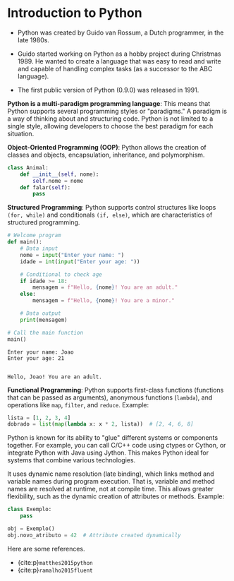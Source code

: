 # Introduction to Python

  * Python was created by Guido van Rossum, a Dutch programmer, in the late 1980s.

  * Guido started working on Python as a hobby project during Christmas 1989. He wanted to create a language that was easy to read and write and capable of handling complex tasks (as a successor to the ABC language).

  * The first public version of Python (0.9.0) was released in 1991.

**Python is a multi-paradigm programming language**: This means that Python supports several programming styles or "paradigms." A paradigm is a way of thinking about and structuring code. Python is not limited to a single style, allowing developers to choose the best paradigm for each situation.

**Object-Oriented Programming (OOP)**: Python allows the creation of classes and objects, encapsulation, inheritance, and polymorphism.

```python
class Animal:
    def __init__(self, nome):
        self.nome = nome
    def falar(self):
        pass
```

**Structured Programming**: Python supports control structures like loops `(for, while)` and conditionals `(if, else)`, which are characteristics of structured programming.

```python
# Welcome program
def main():
    # Data input
    nome = input("Enter your name: ")
    idade = int(input("Enter your age: "))

    # Conditional to check age
    if idade >= 18:
        mensagem = f"Hello, {nome}! You are an adult."
    else:
        mensagem = f"Hello, {nome}! You are a minor."

    # Data output
    print(mensagem)

# Call the main function
main()
```

```
Enter your name: Joao
Enter your age: 21


Hello, Joao! You are an adult.
```

**Functional Programming**: Python supports first-class functions (functions that can be passed as arguments), anonymous functions (`lambda`), and operations like `map`, `filter`, and `reduce`. Example:

```python
lista = [1, 2, 3, 4]
dobrado = list(map(lambda x: x * 2, lista))  # [2, 4, 6, 8]
```

Python is known for its ability to "glue" different systems or components together. For example, you can call C/C++ code using ctypes or Cython, or integrate Python with Java using Jython. This makes Python ideal for systems that combine various technologies.

It uses dynamic name resolution (late binding), which links method and variable names during program execution. That is, variable and method names are resolved at runtime, not at compile time. This allows greater flexibility, such as the dynamic creation of attributes or methods. Example:

```python
class Exemplo:
    pass

obj = Exemplo()
obj.novo_atributo = 42  # Attribute created dynamically
```


Here are some references.
 
* {cite:p}`matthes2015python`
* {cite:p}`ramalho2015fluent`